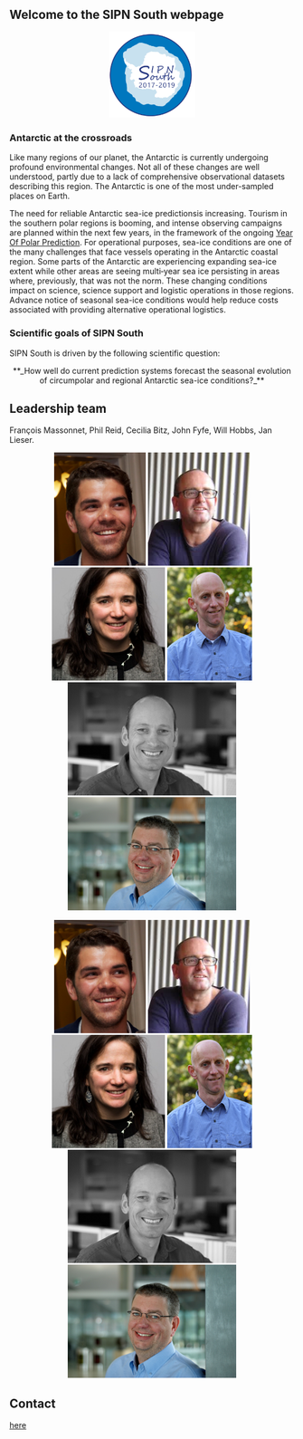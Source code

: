 ## Welcome to the SIPN South webpage
<p align="center">
<img src="./Logo.png" width="30%">
</p>

### Antarctic at the crossroads
Like many regions of our planet, the Antarctic is currently undergoing profound environmental changes. Not all of these changes are well understood, partly due to a lack of comprehensive observational datasets describing this region. The Antarctic is one of the most under-sampled places on Earth.

The need for reliable Antarctic sea-ice predictionsis increasing. Tourism in the southern polar regions is booming, and intense observing campaigns are planned within the next few years, in the framework of the ongoing [Year Of Polar Prediction](http://www.polarprediction.net/yopp). For operational purposes, sea-ice conditions are one of the many challenges that face vessels operating in the Antarctic coastal region. Some parts of the Antarctic are experiencing expanding sea-ice extent while other areas are seeing multi‐year sea ice persisting in areas where, previously, that was not the norm. These changing conditions impact on science, science support and logistic operations in those regions. Advance notice of seasonal sea-ice conditions would help reduce costs associated with providing alternative operational logistics.

### Scientific goals of SIPN South
SIPN South is driven by the following scientific question:


<div align="center">
  **_How well do current prediction systems forecast the seasonal evolution of circumpolar and regional Antarctic sea-ice conditions?_** </div>



## Leadership team
François Massonnet, Phil Reid, Cecilia Bitz, John Fyfe, Will Hobbs, Jan Lieser.

<p align="center">
<img src="./pics/fm.jpg" height=200>  <img src="./pics/pr.jpg" height=200> <img src="./pics/cb.jpg" height=200> <img src="./pics/jf.jpg" height=200> 
<img src="./pics/wh.jpg" height=200> <img src="./pics/jl.jpg" height=200>
</p>

<p align="center">
<img src="./pics/fm.jpg" height=200>  
<img src="./pics/pr.jpg" height=200>
<img src="./pics/cb.jpg" height=200>
<img src="./pics/jf.jpg" height=200> 
<img src="./pics/wh.jpg" height=200>
<img src="./pics/jl.jpg" height=200>
</p>


## Contact
[here](mailto:francois.massonnet@uclouvain.be)
